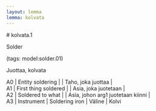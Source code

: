 ```yaml
---
layout: lemma
lemma: kolvata
---
```


<div class="sense">
# <span class="sensename">kolvata.1</span>

<span class="description">Solder</span>

(tags: model:solder.01)

<span class="description">Juottaa, kolvata</span>

A0 | Entity soldering |   | Taho, joka juottaa |  
A1 | First thing soldered |   | Asia, joka juotetaan |  
A2 | Soldered to what |   | Asia, johon arg1 juotetaan kiinni |  
A3 | Instrument | Soldering iron | Väline | Kolvi

</div>

